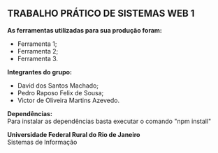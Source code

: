## TRABALHO PRÁTICO DE SISTEMAS WEB 1

<strong>As ferramentas utilizadas para sua produção foram:</strong>
- Ferramenta 1;
- Ferramenta 2;
- Ferramenta 3.

<strong>Integrantes do grupo:</strong>
- David dos Santos Machado;
- Pedro Raposo Felix de Sousa;
- Victor de Oliveira Martins Azevedo.

<strong>Dependências:</strong></br>
Para instalar as dependências basta executar o comando "npm install"

<strong>Universidade Federal Rural do Rio de Janeiro</strong></br>
Sistemas de Informação</br>
